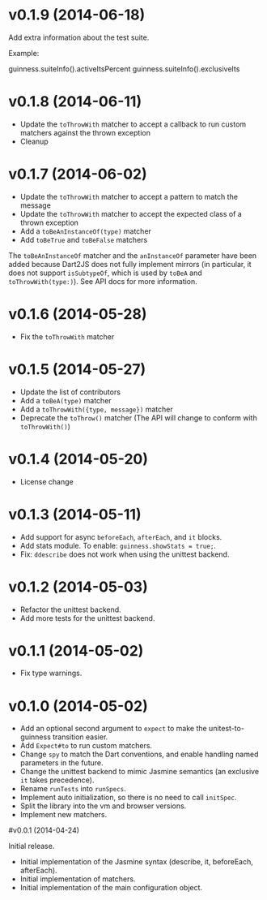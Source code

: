 # v0.1.9 (2014-06-18)

Add extra information about the test suite.

Example:

  guinness.suiteInfo().activeItsPercent
  guinness.suiteInfo().exclusiveIts


# v0.1.8 (2014-06-11)

- Update the `toThrowWith` matcher to accept a callback to run custom matchers against the thrown exception
- Cleanup


# v0.1.7 (2014-06-02)

- Update the `toThrowWith` matcher to accept a pattern to match the message
- Update the `toThrowWith` matcher to accept the expected class of a thrown exception
- Add a `toBeAnInstanceOf(type)` matcher
- Add `toBeTrue` and `toBeFalse` matchers

The `toBeAnInstanceOf` matcher and the `anInstanceOf` parameter have been added because Dart2JS does not fully implement mirrors (in particular, it does not support `isSubtypeOf`, which is used by `toBeA` and `toThrowWith(type:)`). See API docs for more information.

# v0.1.6 (2014-05-28)

- Fix the `toThrowWith` matcher

# v0.1.5 (2014-05-27)

- Update the list of contributors
- Add a `toBeA(type)` matcher
- Add a `toThrowWith({type, message})` matcher
- Deprecate the `toThrow()` matcher (The API will change to conform with `toThrowWith()`)

# v0.1.4 (2014-05-20)

- License change

# v0.1.3 (2014-05-11)

- Add support for async `beforeEach`, `afterEach`, and `it` blocks.
- Add stats module. To enable: `guinness.showStats = true;`.
- Fix: `ddescribe` does not work when using the unittest backend.

# v0.1.2 (2014-05-03)

- Refactor the unittest backend.
- Add more tests for the unittest backend.

# v0.1.1 (2014-05-02)

- Fix type warnings.

# v0.1.0 (2014-05-02)

- Add an optional second argument to `expect` to make the unitest-to-guinness transition easier.
- Add `Expect#to` to run custom matchers.
- Change `spy` to match the Dart conventions, and enable handling named parameters in the future.
- Change the unittest backend to mimic Jasmine semantics (an exclusive `it` takes precedence).
- Rename `runTests` into `runSpecs`.
- Implement auto initialization, so there is no need to call `initSpec`.
- Split the library into the vm and browser versions.
- Implement new matchers.

#v0.0.1 (2014-04-24)

Initial release.

- Initial implementation of the Jasmine syntax (describe, it, beforeEach, afterEach).
- Initial implementation of matchers.
- Initial implementation of the main configuration object.

